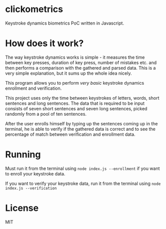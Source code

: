 clickometrics
=============
Keystroke dynamics biometrics PoC written in Javascript.

How does it work?
=================

The way keystroke dynamics works is simple - it measures the time between key presses, duration of key press, number of
mistakes etc. and then performs a comparison with the gathered and parsed data. This is a very simple explanation, but
it sums up the whole idea nicely.

This program allows you to perform *very basic* keystroke dynamics enrollment and verification.

This project uses only the time between keystrokes of letters, words, short sentences and long sentences. The data that
is required to be input consists of seven short sentences and seven long sentences, picked randomly from a pool of ten
sentences.

After the user enrolls himself by typing up the sentences coming up in the terminal, he is able to verify if the 
gathered data is correct and to see the percentage of match between verification and enrollment data.

Running
=======

Must run it from the terminal using `node index.js --enrollment` if you want to enroll your keystroke data.

If you want to verify your keystroke data, run it from the terminal using `node index.js --verification`


License
=======
MIT